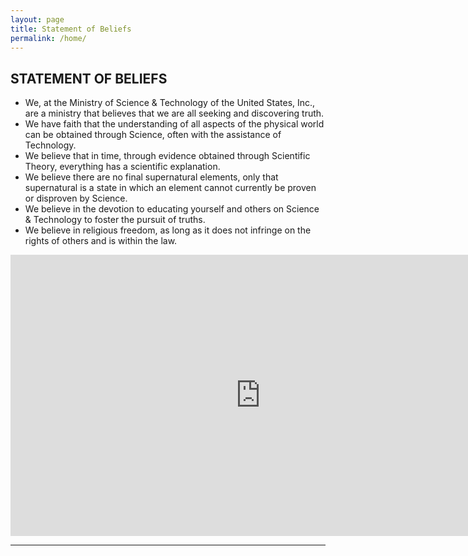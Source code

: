 ```yaml
---
layout: page
title: Statement of Beliefs
permalink: /home/
---
```


## STATEMENT OF BELIEFS

* We, at the Ministry of Science & Technology of the United States, Inc., are a ministry that believes that we are all seeking and discovering truth.
* We have faith that the understanding of all aspects of the physical world can be obtained through Science, often with the assistance of Technology.
* We believe that in time, through evidence obtained through Scientific Theory, everything has a scientific explanation.
* We believe there are no final supernatural elements, only that supernatural is a state in which an element cannot currently be proven or disproven by Science.
* We believe in the devotion to educating yourself and others on Science & Technology to foster the pursuit of truths.
* We believe in religious freedom, as long as it does not infringe on the rights of others and is within the law.


<iframe width="800" height="450" src="https://www.youtube.com/embed/RxyQNEVOElU?modestbranding=1&fs=0&disablekb=1&controls=0" frameborder="0" allow="autoplay; encrypted-media; gyroscope"></iframe>

----
